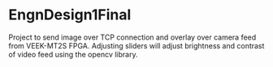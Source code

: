 # EngnDesign1Final

Project to send image over TCP connection and overlay over camera feed from VEEK-MT2S FPGA. Adjusting sliders will adjust brightness and contrast of video feed using the opencv library.
